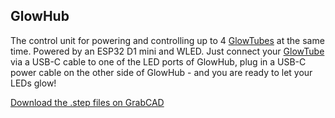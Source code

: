 

## GlowHub

The control unit for powering and controlling up to 4 [GlowTubes](https://github.com/glowingkitty/GlowTube) at the same time. Powered by an ESP32 D1 mini and WLED. Just connect your [GlowTube](https://github.com/glowingkitty/GlowTube) via a USB-C cable to one of the LED ports of GlowHub, plug in a USB-C power cable on the other side of GlowHub - and you are ready to let your LEDs glow!

[Download the .step files on GrabCAD](https://grabcad.com/library/glowhub-1)